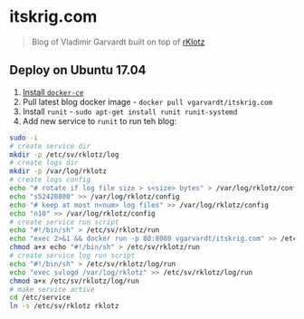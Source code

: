 # itskrig.com

> Blog of Vladimir Garvardt built on top of [rKlotz](https://github.com/vgarvardt/rklotz)

## Deploy on Ubuntu 17.04

1. [Install `docker-ce`](https://docs.docker.com/engine/installation/linux/docker-ce/ubuntu/)
2. Pull latest blog docker image - `docker pull vgarvardt/itskrig.com`
3. Install `runit` - `sudo apt-get install runit runit-systemd`
4. Add new service to `runit` to run teh blog:

```bash
sudo -i
# create service dir
mkdir -p /etc/sv/rklotz/log
# create logs dir
mkdir -p /var/log/rklotz
# create logs config
echo "# rotate if log file size > s<size> bytes" > /var/log/rklotz/config
echo "s52428800" >> /var/log/rklotz/config
echo "# keep at most n<num> log files" >> /var/log/rklotz/config
echo "n10" >> /var/log/rklotz/config
# create service run script
echo "#!/bin/sh" > /etc/sv/rklotz/run
echo "exec 2>&1 && docker run -p 80:8080 vgarvardt/itskrig.com" >> /etc/sv/rklotz/run
chmod a+x echo "#!/bin/sh" > /etc/sv/rklotz/run
# create service log run script
echo "#!/bin/sh" > /etc/sv/rklotz/log/run
echo "exec svlogd /var/log/rklotz" >> /etc/sv/rklotz/log/run
chmod a+x /etc/sv/rklotz/log/run
# make service active
cd /etc/service
ln -s /etc/sv/rklotz rklotz
```
